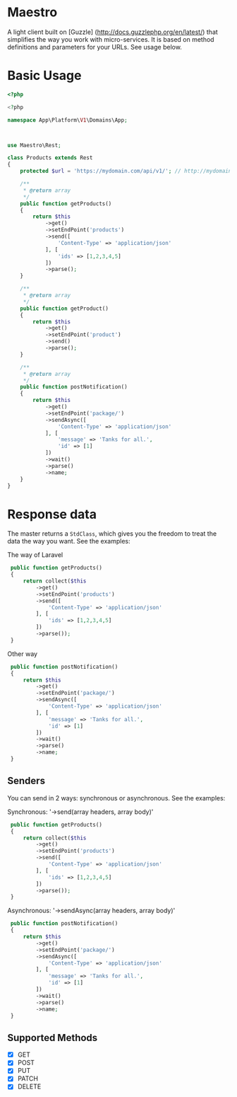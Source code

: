 # Maestro

A light client built on [Guzzle] (http://docs.guzzlephp.org/en/latest/) that simplifies the way you work with micro-services. It is based on method definitions and parameters for your URLs. See usage below.


# Basic Usage

```php
<?php

<?php

namespace App\Platform\V1\Domains\App;



use Maestro\Rest;

class Products extends Rest
{
    protected $url = 'https://mydomain.com/api/v1/'; // http://mydomain.com:9000/api/v1

    /**
     * @return array
     */
    public function getProducts()
    {
        return $this
            ->get()
            ->setEndPoint('products')
            ->send([
                'Content-Type' => 'application/json'
            ], [
                'ids' => [1,2,3,4,5]
            ])
            ->parse();
    }

    /**
     * @return array
     */
    public function getProduct()
    {
        return $this
            ->get()
            ->setEndPoint('product')
            ->send()
            ->parse();
    }

    /**
     * @return array
     */
    public function postNotification()
    {
        return $this
            ->get()
            ->setEndPoint('package/')
            ->sendAsync([
                'Content-Type' => 'application/json'
            ], [
                'message' => 'Tanks for all.',
                'id' => [1]
            ])
            ->wait()
            ->parse()
            ->name;
    }
}
```

# Response data

The master returns a `StdClass`, which gives you the freedom to treat the data the way you want. See the examples:


The way of Laravel

```php
 public function getProducts()
 {
     return collect($this
         ->get()
         ->setEndPoint('products')
         ->send([
             'Content-Type' => 'application/json'
         ], [
             'ids' => [1,2,3,4,5]
         ])
         ->parse());
 }
```

Other way
```php
 public function postNotification()
 {
     return $this
         ->get()
         ->setEndPoint('package/')
         ->sendAsync([
             'Content-Type' => 'application/json'
         ], [
             'message' => 'Tanks for all.',
             'id' => [1]
         ])
         ->wait()
         ->parse()
         ->name;
 }
```

## Senders
You can send in 2 ways: synchronous or asynchronous. See the examples:


Synchronous: '->send(array headers, array body)'
```php
 public function getProducts()
 {
     return collect($this
         ->get()
         ->setEndPoint('products')
         ->send([
             'Content-Type' => 'application/json'
         ], [
             'ids' => [1,2,3,4,5]
         ])
         ->parse());
 }
```

Asynchronous: '->sendAsync(array headers, array body)'
```php
 public function postNotification()
 {
     return $this
         ->get()
         ->setEndPoint('package/')
         ->sendAsync([
             'Content-Type' => 'application/json'
         ], [
             'message' => 'Tanks for all.',
             'id' => [1]
         ])
         ->wait()
         ->parse()
         ->name;
 }
```

## Supported Methods

- [x] GET
- [x] POST
- [x] PUT
- [x] PATCH
- [x] DELETE
